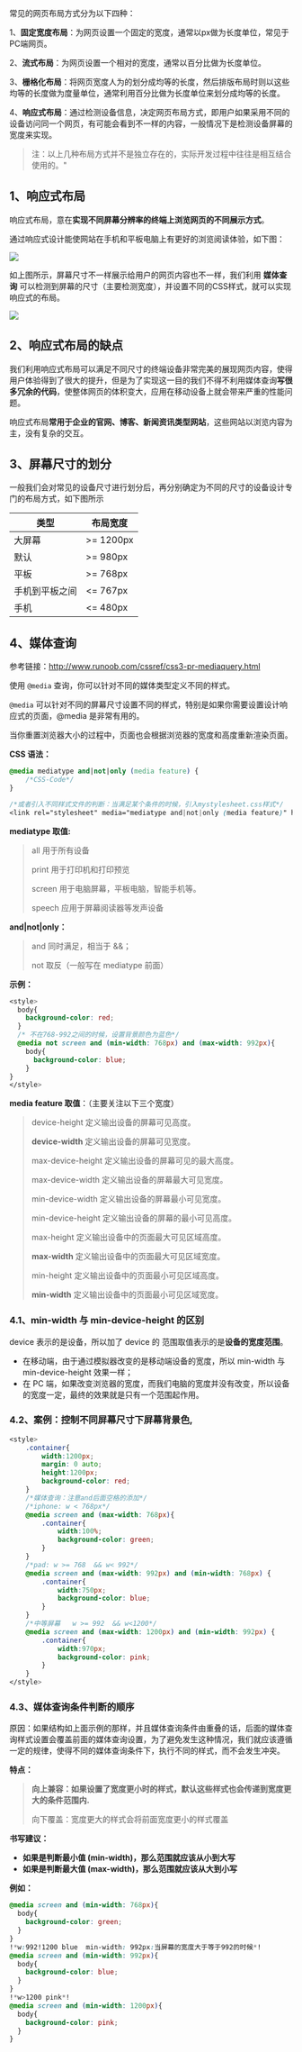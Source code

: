 常见的网页布局方式分为以下四种：

1、**固定宽度布局**：为网页设置一个固定的宽度，通常以px做为长度单位，常见于PC端网页。

2、**流式布局**：为网页设置一个相对的宽度，通常以百分比做为长度单位。

3、**栅格化布局**：将网页宽度人为的划分成均等的长度，然后排版布局时则以这些均等的长度做为度量单位，通常利用百分比做为长度单位来划分成均等的长度。

4、**响应式布局**：通过检测设备信息，决定网页布局方式，即用户如果采用不同的设备访问同一个网页，有可能会看到不一样的内容，一般情况下是检测设备屏幕的宽度来实现。

>   注：以上几种布局方式并不是独立存在的，实际开发过程中往往是相互结合使用的。"



## 1、响应式布局

响应式布局，意在**实现不同屏幕分辨率的终端上浏览网页的不同展示方式**。

通过响应式设计能使网站在手机和平板电脑上有更好的浏览阅读体验，如下图：

![](./images/7.png)



如上图所示，屏幕尺寸不一样展示给用户的网页内容也不一样，我们利用 **媒体查询** 可以检测到屏幕的尺寸（主要检测宽度），并设置不同的CSS样式，就可以实现响应式的布局。

![](./images/8.png)



## 2、响应式布局的缺点

我们利用响应式布局可以满足不同尺寸的终端设备非常完美的展现网页内容，使得用户体验得到了很大的提升，但是为了实现这一目的我们不得不利用媒体查询**写很多冗余的代码**，使整体网页的体积变大，应用在移动设备上就会带来严重的性能问题。

响应式布局**常用于企业的官网、博客、新闻资讯类型网站**，这些网站以浏览内容为主，没有复杂的交互。



## 3、屏幕尺寸的划分

一般我们会对常见的设备尺寸进行划分后，再分别确定为不同的尺寸的设备设计专门的布局方式，如下图所示

| 类型      | 布局宽度        |
| ------- | ----------- |
| 大屏幕     | \>=  1200px |
| 默认      | \>= 980px   |
| 平板      | \>= 768px   |
| 手机到平板之间 | <= 767px    |
| 手机      | <= 480px    |



## 4、媒体查询

参考链接：http://www.runoob.com/cssref/css3-pr-mediaquery.html

使用 `@media` 查询，你可以针对不同的媒体类型定义不同的样式。

`@media` 可以针对不同的屏幕尺寸设置不同的样式，特别是如果你需要设置设计响应式的页面，@media 是非常有用的。

当你重置浏览器大小的过程中，页面也会根据浏览器的宽度和高度重新渲染页面。



**CSS 语法：**

```css
@media mediatype and|not|only (media feature) {
    /*CSS-Code*/
}

/*或者引入不同样式文件的判断：当满足某个条件的时候，引入mystylesheet.css样式*/
<link rel="stylesheet" media="mediatype and|not|only (media feature)" href="mystylesheet.css">
```

**mediatype 取值:** 

>   all				用于所有设备
>
>   print			用于打印机和打印预览
>
>   screen			用于电脑屏幕，平板电脑，智能手机等。
>
>   speech			应用于屏幕阅读器等发声设备

**and|not|only：**

>   and  同时满足，相当于 &&；
>
>   not  取反（一般写在 mediatype 前面）

**示例：**

```css
<style>
  body{
    background-color: red;
  }
  /* 不在768-992之间的时候，设置背景颜色为蓝色*/
  @media not screen and (min-width: 768px) and (max-width: 992px){
    body{
      background-color: blue;
    }
}
</style>
```

**media feature 取值**：（主要关注以下三个宽度）

>   device-height			定义输出设备的屏幕可见高度。
>
>   **device-width**			定义输出设备的屏幕可见宽度。
>
>   max-device-height		定义输出设备的屏幕可见的最大高度。
>
>   max-device-width		定义输出设备的屏幕最大可见宽度。
>
>   min-device-width		定义输出设备的屏幕最小可见宽度。
>
>   min-device-height		定义输出设备的屏幕的最小可见高度。
>
>   max-height				定义输出设备中的页面最大可见区域高度。
>
>   **max-width**				定义输出设备中的页面最大可见区域宽度。
>
>   min-height				定义输出设备中的页面最小可见区域高度。
>
>   **min-width**				定义输出设备中的页面最小可见区域宽度。









### 4.1、min-width 与 min-device-height 的区别

device 表示的是设备，所以加了 device 的 范围取值表示的是**设备的宽度范围**。

- 在移动端，由于通过模拟器改变的是移动端设备的宽度，所以 min-width 与 min-device-height 效果一样；
- 在 PC 端，如果改变浏览器的宽度，而我们电脑的宽度并没有改变，所以设备的宽度一定，最终的效果就是只有一个范围起作用。







### 4.2、案例：控制不同屏幕尺寸下屏幕背景色,

```css
<style>
    .container{
        width:1200px;
        margin: 0 auto;
        height:1200px;
        background-color: red;
    }
    /*媒体查询：注意and后面空格的添加*/
    /*iphone: w < 768px*/
    @media screen and (max-width: 768px){
        .container{
            width:100%;
            background-color: green;
        }
    }
    /*pad: w >= 768  && w< 992*/
    @media screen and (max-width: 992px) and (min-width: 768px) {
        .container{
            width:750px;
            background-color: blue;
        }
    }
    /*中等屏幕   w >= 992  && w<1200*/
    @media screen and (max-width: 1200px) and (min-width: 992px) {
        .container{
            width:970px;
            background-color: pink;
        }
    }
</style>
```





### 4.3、媒体查询条件判断的顺序

原因：如果结构如上面示例的那样，并且媒体查询条件由重叠的话，后面的媒体查询样式设置会覆盖前面的媒体查询设置，为了避免发生这种情况，我们就应该遵循一定的规律，使得不同的媒体查询条件下，执行不同的样式，而不会发生冲突。



**特点：**

>   **向上兼容：如果设置了宽度更小时的样式，默认这些样式也会传递到宽度更大的条件范围内.**
>
>   向下覆盖：宽度更大的样式会将前面宽度更小的样式覆盖

**书写建议：**

- **如果是判断最小值 (min-width)，那么范围就应该从小到大写**
- **如果是判断最大值 (max-width)，那么范围就应该从大到小写**



**例如：**

```css
@media screen and (min-width: 768px){
  body{
    background-color: green;
  }
}
!*w:992!1200 blue  min-width: 992px:当屏幕的宽度大于等于992的时候*!
@media screen and (min-width: 992px){
  body{
    background-color: blue;
  }
}
!*w>1200 pink*!
@media screen and (min-width: 1200px){
  body{
    background-color: pink;
  }
}
```





